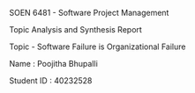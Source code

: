SOEN 6481 - Software Project Management

Topic Analysis and Synthesis Report

Topic - Software Failure is Organizational Failure

Name : Poojitha Bhupalli

Student ID : 40232528
